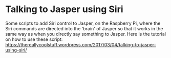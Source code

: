# Talking to Jasper using Siri
Some scripts to add Siri control to Jasper, on the Raspberry Pi, where the Siri commands are directed into the 'brain' of Jasper so that it works in the same way as when you directly say something to Jasper.
Here is the tutorial on how to use these script: https://thereallycoolstuff.wordpress.com/2017/03/04/talking-to-jasper-using-siri/
